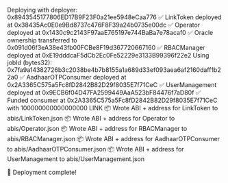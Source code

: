 Deploying with deployer: 0x8943545177806ED17B9F23F0a21ee5948eCaa776
✅ LinkToken deployed at 0x38435Ac0E0e9Bd8737c476F8F39a24b0735e00dc
✅ Operator deployed at 0x1430c9c2143F97aaE765197e744BaBa7e78acaf0
✅ Oracle ownership transferred to 0x091d06f3eA38e43fb00FCBe8F19d367720667160
✅ RBACManager deployed at 0xE19dddcaF5dCb2Ec0Fe52229e3133B99396f22e2
Using jobId (bytes32): 0x7fa9a14382726b3c2038be4b7b8155a1a689d33ef093aea6af2160daff1b22a0
✅ AadhaarOTPConsumer deployed at 0x2A3365C575a5Fc8fD2842B82D29f8035E7f71CeC
✅ UserManagement deployed at 0x9ECB6f04D47FA2599449AaA523bF84476f7aD80f
✅ Funded consumer at 0x2A3365C575a5Fc8fD2842B82D29f8035E7f71CeC with 100000000000000000 LINK
📦 Wrote ABI + address for LinkToken to abis/LinkToken.json
📦 Wrote ABI + address for Operator to abis/Operator.json
📦 Wrote ABI + address for RBACManager to abis/RBACManager.json
📦 Wrote ABI + address for AadhaarOTPConsumer to abis/AadhaarOTPConsumer.json
📦 Wrote ABI + address for UserManagement to abis/UserManagement.json

🎉 Deployment complete!